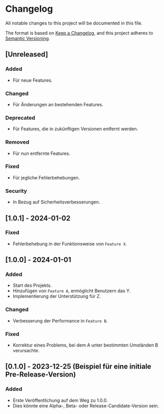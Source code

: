 # Changelog

All notable changes to this project will be documented in this file.

The format is based on [Keep a Changelog](https://keepachangelog.com/en/1.0.0/),
and this project adheres to [Semantic Versioning](https://semver.org/spec/v2.0.0.html).

## [Unreleased]

### Added
- Für neue Features.

### Changed
- Für Änderungen an bestehenden Features.

### Deprecated
- Für Features, die in zukünftigen Versionen entfernt werden.

### Removed
- Für nun entfernte Features.

### Fixed
- Für jegliche Fehlerbehebungen.

### Security
- In Bezug auf Sicherheitsverbesserungen.

## [1.0.1] - 2024-01-02

### Fixed
- Fehlerbehebung in der Funktionsweise von `Feature X`.

## [1.0.0] - 2024-01-01

### Added
- Start des Projekts.
- Hinzufügen von `Feature A`, ermöglicht Benutzern das Y.
- Implementierung der Unterstützung für Z.

### Changed
- Verbesserung der Performance in `Feature B`.

### Fixed
- Korrektur eines Problems, bei dem A unter bestimmten Umständen B verursachte.

## [0.1.0] - 2023-12-25 (Beispiel für eine initiale Pre-Release-Version)

### Added
- Erste Veröffentlichung auf dem Weg zu 1.0.0.
- Dies könnte eine Alpha-, Beta- oder Release-Candidate-Version sein.
